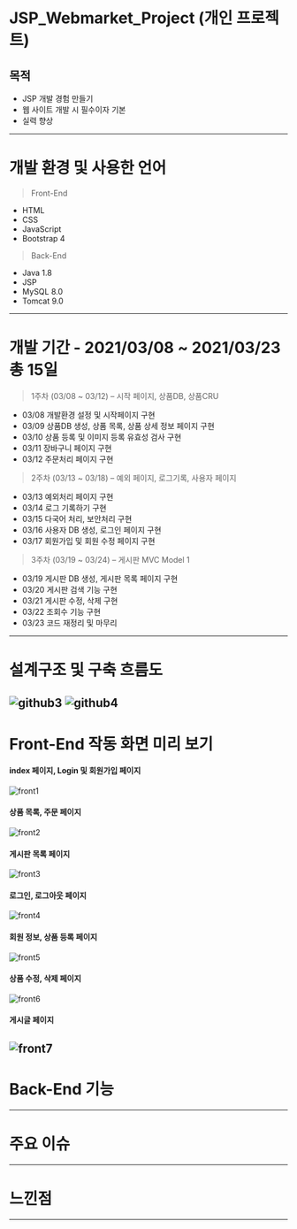 # JSP_Webmarket_Project (개인 프로젝트)
## 목적 ##
+ JSP 개발 경험 만들기
+ 웹 사이트 개발 시 필수이자 기본
+ 실력 향상
------------
# 개발 환경 및 사용한 언어
> Front-End
+ HTML
+ CSS
+ JavaScript
+ Bootstrap 4
> Back-End
+ Java 1.8
+ JSP
+ MySQL 8.0
+ Tomcat 9.0
------------
# 개발 기간 - 2021/03/08 ~ 2021/03/23 총 15일 
> 1주차 (03/08 ~ 03/12) – 시작 페이지, 상품DB, 상품CRU
+ 03/08 개발환경 설정 및 시작페이지 구현
+ 03/09 상품DB 생성, 상품 목록, 상품 상세 정보 페이지 구현
+ 03/10 상품 등록 및 이미지 등록 유효성 검사 구현
+ 03/11 장바구니 페이지 구현
+ 03/12 주문처리 페이지 구현
> 2주차 (03/13 ~ 03/18) – 예외 페이지, 로그기록, 사용자 페이지
+ 03/13 예외처리 페이지 구현
+ 03/14 로그 기록하기 구현
+ 03/15 다국어 처리, 보안처리 구현
+ 03/16 사용자 DB 생성, 로그인 페이지 구현
+ 03/17 회원가입 및 회원 수정 페이지 구현
> 3주차 (03/19 ~ 03/24) – 게시판 MVC Model 1
+ 03/19 게시판 DB 생성, 게시판 목록 페이지 구현
+ 03/20 게시판 검색 기능 구현
+ 03/21 게시판 수정, 삭제 구현
+ 03/22 조회수 기능 구현
+ 03/23 코드 재정리 및 마무리
------------
# 설계구조 및 구축 흐름도
![github3](https://user-images.githubusercontent.com/77142806/114081913-1f4e6c80-98e8-11eb-8ba8-10227ecb7f05.PNG)
![github4](https://user-images.githubusercontent.com/77142806/114081914-1f4e6c80-98e8-11eb-9cab-6e90e503b431.PNG)
------------
# Front-End 작동 화면 미리 보기
#### index 페이지, Login 및 회원가입 페이지 
![front1](https://user-images.githubusercontent.com/77142806/130345353-dcf90fd6-6325-4c22-bfc9-24efd3b22eac.gif)
#### 상품 목록, 주문 페이지
![front2](https://user-images.githubusercontent.com/77142806/130345564-ff0965e9-7a26-4ca2-9643-373b247c33f5.gif)
#### 게시판 목록 페이지
![front3](https://user-images.githubusercontent.com/77142806/130345571-1c26de71-e8fa-422e-b3b2-f0942a91cd36.gif)
#### 로그인, 로그아웃 페이지
![front4](https://user-images.githubusercontent.com/77142806/130345885-9a623c97-2db0-4d48-bdc0-483b617b4ac8.gif)
#### 회원 정보, 상품 등록 페이지
![front5](https://user-images.githubusercontent.com/77142806/130346109-dd85fc23-bcb9-42ca-84f9-e6123f281261.gif)
#### 상품 수정, 삭제 페이지
![front6](https://user-images.githubusercontent.com/77142806/130345881-938b247f-3ace-4df9-b317-6423097e2232.gif)
#### 게시글  페이지
![front7](https://user-images.githubusercontent.com/77142806/130345882-bf8e19f7-b501-44ab-b98f-195602ee088b.gif)
------------
# Back-End 기능
------------
# 주요 이슈
------------
# 느낀점
------------

 
